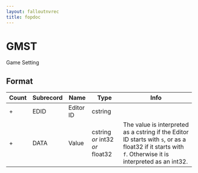 ```yaml
---
layout: falloutnvrec
title: fopdoc
---
```

GMST
====

Game Setting

## Format

Count | Subrecord | Name | Type | Info
------|-------|------|------|-----
+ | EDID | Editor ID | cstring |
+ | DATA | Value | cstring *or* int32 *or* float32 | The value is interpreted as a cstring if the Editor ID starts with `s`, or as a float32 if it starts with `f`. Otherwise it is interpreted as an int32.
